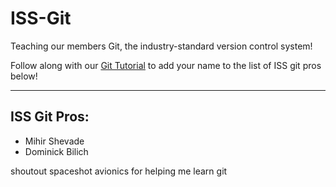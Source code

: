 # ISS-Git
Teaching our members Git, the industry-standard version control system!

Follow along with our [Git Tutorial](https://uofi.app.box.com/integrations/googledss/openGoogleEditor?fileId=1591381698819&trackingId=3&csrfToken=941e4aa2cf8a1cf8679de5434daa3b4102fa4dc08088f4991c256702cde0ad6f#slide=id.g27889247c3d_0_37) to add your name to the list of ISS git pros below! 

--- 

## ISS Git Pros:
- Mihir Shevade
- Dominick Bilich

shoutout spaceshot avionics for helping me learn git